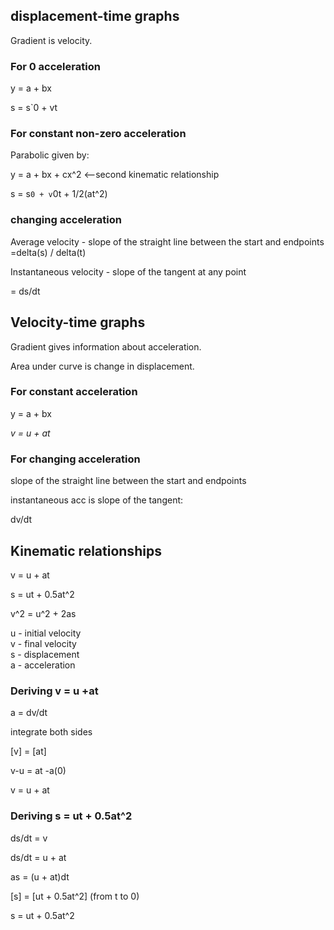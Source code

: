 ## displacement-time graphs
Gradient is velocity.

### For 0 acceleration

y = a + bx

s = s`0 + vt

### For constant non-zero acceleration

Parabolic given by:

y = a + bx + cx^2        <--second kinematic relationship

s = s`0 + v`0t + 1/2(at^2)

### changing acceleration

Average velocity - slope of the straight line between the start and endpoints  
=delta(s) / delta(t)

Instantaneous velocity - slope of the tangent at any point

= ds/dt


## Velocity-time graphs

Gradient gives information about acceleration.

Area under curve is change in displacement.

### For constant acceleration

y = a + bx

*v = u + at*

### For changing acceleration

slope of the straight line between the start and endpoints  

instantaneous acc is slope of the tangent:

dv/dt


## Kinematic relationships
v = u + at

s = ut + 0.5at^2

v^2 = u^2 + 2as

u - initial velocity  
v - final velocity  
s - displacement  
a - acceleration  

### Deriving v = u +at
a = dv/dt

integrate both sides

[v] = [at]

v-u = at -a(0)

v = u + at

### Deriving s = ut + 0.5at^2
ds/dt = v

ds/dt = u + at

as = (u + at)dt

[s] = [ut + 0.5at^2]  (from t to 0)

s =  ut + 0.5at^2
